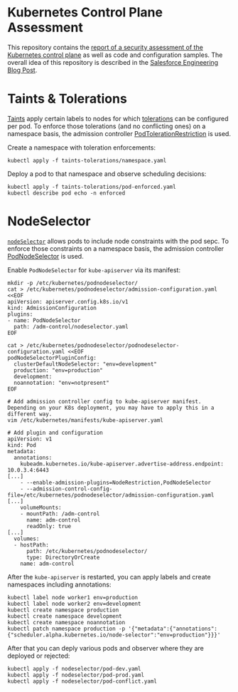 # Kubernetes Control Plane Assessment

This repository contains the [report of a security assessment of the Kubernetes control plane](https://github.com/salesforce/kubernetes-control-plane-assessment/raw/master/Atredis%20Partners-Salesforce-Kubernetes%20Control%20Plane%20Vulnerability%20Assessment-v1.1.pdf) as well as code and configuration samples. The overall idea of this repository is described in the [Salesforce Engineering Blog Post](https://engineering.salesforce.com/looking-at-the-kubernetes-control-plane-for-multi-tenancy-88914cd7aa89).

# Taints & Tolerations

[Taints](https://kubernetes.io/docs/concepts/scheduling-eviction/taint-and-toleration/) apply certain labels to nodes for which [tolerations](https://kubernetes.io/docs/concepts/scheduling-eviction/taint-and-toleration/) can be configured per pod. To enforce those tolerations (and no conflicting ones) on a namespace basis, the admission controller [PodTolerationRestriction](https://kubernetes.io/docs/reference/access-authn-authz/admission-controllers/#podtolerationrestriction) is used.

Create a namespace with toleration enforcements:
```
kubectl apply -f taints-tolerations/namespace.yaml
```

Deploy a pod to that namespace and observe scheduling decisions:
```
kubectl apply -f taints-tolerations/pod-enforced.yaml
kubectl describe pod echo -n enforced
```

# NodeSelector

[`nodeSelector`](https://kubernetes.io/docs/concepts/scheduling-eviction/assign-pod-node/#nodeselector) allows pods to include node constraints with the pod sepc. To enforce those constraints on a namespace basis, the admission controller [PodNodeSelector](https://kubernetes.io/docs/reference/access-authn-authz/admission-controllers/#podnodeselector) is used.

Enable `PodNodeSelector` for `kube-apiserver` via its manifest:

```
mkdir -p /etc/kubernetes/podnodeselector/
cat > /etc/kubernetes/podnodeselector/admission-configuration.yaml <<EOF
apiVersion: apiserver.config.k8s.io/v1
kind: AdmissionConfiguration
plugins:
- name: PodNodeSelector
  path: /adm-control/nodeselector.yaml
EOF

cat > /etc/kubernetes/podnodeselector/podnodeselector-configuration.yaml <<EOF
podNodeSelectorPluginConfig:
  clusterDefaultNodeSelector: "env=development"
  production: "env=production"
  development:
  noannotation: "env=notpresent"
EOF

# Add admission controller config to kube-apiserver manifest. Depending on your K8s deployment, you may have to apply this in a different way. 
vim /etc/kubernetes/manifests/kube-apiserver.yaml

# Add plugin and configuration
apiVersion: v1
kind: Pod
metadata:
  annotations:
    kubeadm.kubernetes.io/kube-apiserver.advertise-address.endpoint: 10.0.3.4:6443
[...]
    - --enable-admission-plugins=NodeRestriction,PodNodeSelector
    - --admission-control-config-file=/etc/kubernetes/podnodeselector/admission-configuration.yaml
[...]
    volumeMounts:
    - mountPath: /adm-control
      name: adm-control
      readOnly: true
[...]
  volumes:
  - hostPath:
      path: /etc/kubernetes/podnodeselector/
      type: DirectoryOrCreate
    name: adm-control
```

After the `kube-apiserver` is restarted, you can apply labels and create namespaces including annotations:
```
kubectl label node worker1 env=production
kubectl label node worker2 env=development
kubectl create namespace production
kubectl create namespace development
kubectl create namespace noannotation
kubectl patch namespace production -p '{"metadata":{"annotations":{"scheduler.alpha.kubernetes.io/node-selector":"env=production"}}}'
```

After that you can deply various pods and observer where they are deployed or rejected:
```
kubectl apply -f nodeselector/pod-dev.yaml
kubectl apply -f nodeselector/pod-prod.yaml
kubectl apply -f nodeselector/pod-conflict.yaml
```